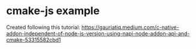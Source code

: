 # cmake-js example

Created following this tutorial: https://gauriatiq.medium.com/c-native-addon-independent-of-node-js-version-using-napi-node-addon-api-and-cmake-53315582cbd1
